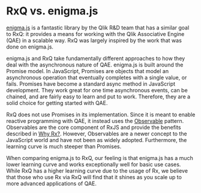 # RxQ vs. enigma.js
[enigma.js](https://github.com/qlik-oss/enigma.js) is a fantastic library by the Qlik R&D team that has a similar goal to RxQ: it provides a means for working with the Qlik Associative Engine (QAE) in a scalable way. RxQ was largely inspired by the work that was done on enigma.js. 

enigma.js and RxQ take fundamentally different approaches to how they deal with the asynchronous nature of QAE. enigma.js is built around the Promise model. In JavaScript, Promises are objects that model an asynchronous operation that eventually completes with a single value, or fails. Promises have become a standard async method in JavaScript development. They work great for one time asynchronous events, can be chained, and are fairly easy to learn and put to work. Therefore, they are a solid choice for getting started with QAE.

RxQ does not use Promises in its implementation. Since it is meant to enable reactive programming with QAE, it instead uses the [Observable](https://egghead.io/lessons/javascript-introducing-the-observable) pattern. Observables are the core component of RxJS and provide the benefits described in [Why Rx?](why-rx.md). However, Observables are a newer concept to the JavaScript world and have not been as widely adopted. Furthermore, the learning curve is much steeper than Promises.

When comparing enigma.js to RxQ, our feeling is that enigma.js has a much lower learning curve and works exceptionally well for basic use cases. While RxQ has a higher learning curve due to the usage of Rx, we believe that those who use Rx via RxQ will find that it shines as you scale up to more advanced applications of QAE.